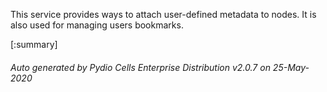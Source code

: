






This service provides ways to attach user-defined metadata to nodes. It is also used for managing users bookmarks.

[:summary]

###### Auto generated by Pydio Cells Enterprise Distribution v2.0.7 on 25-May-2020
